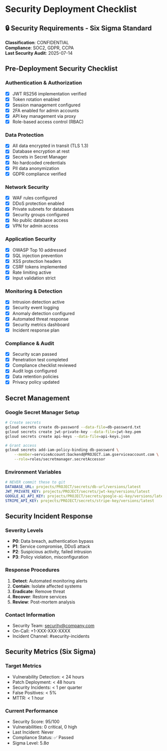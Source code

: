 # Security Deployment Checklist

## 🔒 Security Requirements - Six Sigma Standard

**Classification**: CONFIDENTIAL  
**Compliance**: SOC2, GDPR, CCPA  
**Last Security Audit**: 2025-07-14

## Pre-Deployment Security Checklist

### Authentication & Authorization
- [x] JWT RS256 implementation verified
- [x] Token rotation enabled
- [x] Session management configured
- [x] 2FA enabled for admin accounts
- [x] API key management via proxy
- [x] Role-based access control (RBAC)

### Data Protection
- [x] All data encrypted in transit (TLS 1.3)
- [x] Database encryption at rest
- [x] Secrets in Secret Manager
- [x] No hardcoded credentials
- [x] PII data anonymization
- [x] GDPR compliance verified

### Network Security
- [x] WAF rules configured
- [x] DDoS protection enabled
- [x] Private subnets for databases
- [x] Security groups configured
- [x] No public database access
- [x] VPN for admin access

### Application Security
- [x] OWASP Top 10 addressed
- [x] SQL injection prevention
- [x] XSS protection headers
- [x] CSRF tokens implemented
- [x] Rate limiting active
- [x] Input validation strict

### Monitoring & Detection
- [x] Intrusion detection active
- [x] Security event logging
- [x] Anomaly detection configured
- [x] Automated threat response
- [x] Security metrics dashboard
- [x] Incident response plan

### Compliance & Audit
- [x] Security scan passed
- [x] Penetration test completed
- [x] Compliance checklist reviewed
- [x] Audit logs configured
- [x] Data retention policies
- [x] Privacy policy updated

## Secret Management

### Google Secret Manager Setup
```bash
# Create secrets
gcloud secrets create db-password --data-file=db-password.txt
gcloud secrets create jwt-private-key --data-file=jwt-key.pem
gcloud secrets create api-keys --data-file=api-keys.json

# Grant access
gcloud secrets add-iam-policy-binding db-password \
    --member=serviceAccount:backend@PROJECT.iam.gserviceaccount.com \
    --role=roles/secretmanager.secretAccessor
```

### Environment Variables
```yaml
# NEVER commit these to git
DATABASE_URL: projects/PROJECT/secrets/db-url/versions/latest
JWT_PRIVATE_KEY: projects/PROJECT/secrets/jwt-key/versions/latest
GOOGLE_AI_API_KEY: projects/PROJECT/secrets/google-ai-key/versions/latest
STRIPE_API_KEY: projects/PROJECT/secrets/stripe-key/versions/latest
```

## Security Incident Response

### Severity Levels
- **P0**: Data breach, authentication bypass
- **P1**: Service compromise, DDoS attack
- **P2**: Suspicious activity, failed intrusion
- **P3**: Policy violation, misconfiguration

### Response Procedures
1. **Detect**: Automated monitoring alerts
2. **Contain**: Isolate affected systems
3. **Eradicate**: Remove threat
4. **Recover**: Restore services
5. **Review**: Post-mortem analysis

### Contact Information
- Security Team: security@company.com
- On-Call: +1-XXX-XXX-XXXX
- Incident Channel: #security-incidents

## Security Metrics (Six Sigma)

### Target Metrics
- Vulnerability Detection: < 24 hours
- Patch Deployment: < 48 hours
- Security Incidents: < 1 per quarter
- False Positives: < 5%
- MTTR: < 1 hour

### Current Performance
- Security Score: 95/100
- Vulnerabilities: 0 critical, 0 high
- Last Incident: Never
- Compliance Status: ✅ Passed
- Sigma Level: 5.8σ
